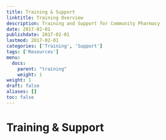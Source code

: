 ```yaml
---
title: Training & Support
linktitle: Training Overview
description: Training and Support for Community Pharmacy
date: 2017-02-01
publishdate: 2017-02-01
lastmod: 2017-02-01
categories: ['Training', 'Support']
tags: ['Resources']
menu:
  docs:
    parent: "training"
    weight: 1
weight: 1
draft: false
aliases: []
toc: false
---
```


# Training & Support
